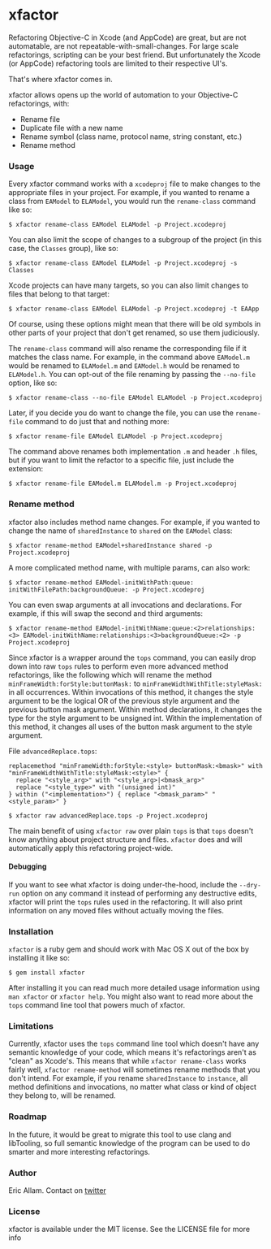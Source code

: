 xfactor
=======

Refactoring Objective-C in Xcode (and AppCode) are great, but are not automatable, are not repeatable-with-small-changes. For large scale refactorings, scripting can be your best friend. But unfortunately the Xcode (or AppCode) refactoring tools are limited to their respective UI's. 

That's where xfactor comes in.

xfactor allows opens up the world of automation to your Objective-C refactorings, with:

- Rename file
- Duplicate file with a new name
- Rename symbol (class name, protocol name, string constant, etc.)
- Rename method

### Usage

Every xfactor command works with a `xcodeproj` file to make changes to the appropriate files in your project. For example, if you wanted to rename a class from `EAModel` to `ELAModel`, you would run the `rename-class` command like so:

```
$ xfactor rename-class EAModel ELAModel -p Project.xcodeproj
```

You can also limit the scope of changes to a subgroup of the project (in this case, the `Classes` group), like so:

```
$ xfactor rename-class EAModel ELAModel -p Project.xcodeproj -s Classes
```

Xcode projects can have many targets, so you can also limit changes to files that belong to that target:

```
$ xfactor rename-class EAModel ELAModel -p Project.xcodeproj -t EAApp
```

Of course, using these options might mean that there will be old symbols in other parts of your project that don't get renamed, so use them judiciously. 

The `rename-class` command will also rename the corresponding file if it matches the class name. For example, in the command above `EAModel.m` would be renamed to `ELAModel.m` and `EAModel.h` would be renamed to `ELAModel.h`. You can opt-out of the file renaming by passing the `--no-file` option, like so:

```
$ xfactor rename-class --no-file EAModel ELAModel -p Project.xcodeproj
```

Later, if you decide you do want to change the file, you can use the `rename-file` command to do just that and nothing more:

```
$ xfactor rename-file EAModel ELAModel -p Project.xcodeproj
```

The command above renames both implementation `.m` and header `.h` files, but if you want to limit the refactor to a specific file, just include the extension:

```
$ xfactor rename-file EAModel.m ELAModel.m -p Project.xcodeproj
```

### Rename method

xfactor also includes method name changes. For example, if you wanted to change the name of `sharedInstance` to `shared` on the `EAModel` class:

```
$ xfactor rename-method EAModel+sharedInstance shared -p Project.xcodeproj
```

A more complicated method name, with multiple params, can also work:

```
$ xfactor rename-method EAModel-initWithPath:queue: initWithFilePath:backgroundQueue: -p Project.xcodeproj
```

You can even swap arguments at all invocations and declarations. For example, if this will swap the second and third arguments:

```
$ xfactor rename-method EAModel-initWithName:queue:<2>relationships:<3> EAModel-initWithName:relationships:<3>backgroundQueue:<2> -p Project.xcodeproj
```

Since xfactor is a wrapper around the `tops` command, you can easily drop down into raw `tops` rules to perform even more advanced method refactorings, like the following which will rename the method `minFrameWidth:forStyle:buttonMask:` to `minFrameWidthWithTitle:styleMask:` in all occurrences. Within invocations of this method, it changes the style argument to be the logical OR of the previous style argument and the previous button mask argument. Within method declarations, it changes the type for the style argument to be unsigned int. Within the implementation of this method, it changes all uses of the button mask argument to the style argument.

File `advancedReplace.tops`:

```
replacemethod "minFrameWidth:forStyle:<style> buttonMask:<bmask>" with "minFrameWidthWithTitle:styleMask:<style>" {
  replace "<style_arg>" with "<style_arg>|<bmask_arg>"
  replace "<style_type>" with "(unsigned int)"
} within ("<implementation>") { replace "<bmask_param>" "<style_param>" }
```

```
$ xfactor raw advancedReplace.tops -p Project.xcodeproj
```

The main benefit of using `xfactor raw` over plain `tops` is that `tops` doesn't know anything about project structure and files. `xfactor` does and will automatically apply this refactoring project-wide.

#### Debugging

If you want to see what xfactor is doing under-the-hood, include the `--dry-run` option on any command it instead of performing any destructive edits, xfactor will print the `tops` rules used in the refactoring. It will also print information on any moved files without actually moving the files. 

### Installation

`xfactor` is a ruby gem and should work with Mac OS X out of the box by installing it like so:

```
$ gem install xfactor
```

After installing it you can read much more detailed usage information using `man xfactor` or `xfactor help`. You might also want to read more about the `tops` command line tool that powers much of xfactor.


### Limitations

Currently, xfactor uses the `tops` command line tool which doesn't have any semantic knowledge of your code, which means it's refactorings aren't as "clean" as Xcode's. This means that while `xfactor rename-class` works fairly well, `xfactor rename-method` will sometimes rename methods that you don't intend. For example, if you rename `sharedInstance` to `instance`, all method definitions and invocations, no matter what class or kind of object they belong to, will be renamed.

### Roadmap

In the future, it would be great to migrate this tool to use clang and libTooling, so full semantic knowledge of the program can be used to do smarter and more interesting refactorings.

### Author

Eric Allam. Contact on [twitter](http://twitter.com/eallam)

### License

xfactor is available under the MIT license. See the LICENSE file for more info
